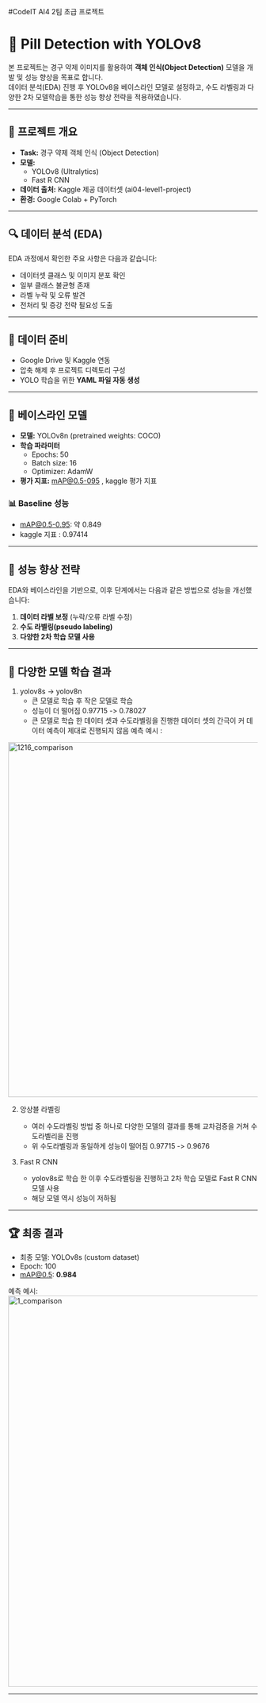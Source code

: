 #CodeIT AI4 2팀 초급 프로젝트
# 💊 Pill Detection with YOLOv8

본 프로젝트는 경구 약제 이미지를 활용하여 **객체 인식(Object Detection)** 모델을 개발 및 성능 향상을 목표로 합니다.  
데이터 분석(EDA) 진행 후 YOLOv8을 베이스라인 모델로 설정하고, 수도 라벨링과 다양한 2차 모델학습을 통한 성능 향상 전략을 적용하였습니다.  

---

## 📌 프로젝트 개요
- **Task:** 경구 약제 객체 인식 (Object Detection)  
- **모델:**
  - YOLOv8 (Ultralytics)
  - Fast R CNN
- **데이터 출처:** Kaggle 제공 데이터셋 (ai04-level1-project)  
- **환경:** Google Colab + PyTorch  

---

## 🔍 데이터 분석 (EDA)
EDA 과정에서 확인한 주요 사항은 다음과 같습니다:
- 데이터셋 클래스 및 이미지 분포 확인  
- 일부 클래스 불균형 존재  
- 라벨 누락 및 오류 발견  
- 전처리 및 증강 전략 필요성 도출  

---

## 📂 데이터 준비
- Google Drive 및 Kaggle 연동  
- 압축 해제 후 프로젝트 디렉토리 구성  
- YOLO 학습을 위한 **YAML 파일 자동 생성**  

---

## 📌 베이스라인 모델
- **모델:** YOLOv8n (pretrained weights: COCO)  
- **학습 파라미터**
  - Epochs: 50  
  - Batch size: 16  
  - Optimizer: AdamW  
- **평가 지표:** mAP@0.5-095 , kaggle 평가 지표  

### 📊 Baseline 성능
- mAP@0.5-0.95: 약 0.849
- kaggle 지표 : 0.97414

---

## 🚀 성능 향상 전략
EDA와 베이스라인을 기반으로, 이후 단계에서는 다음과 같은 방법으로 성능을 개선했습니다:

1. **데이터 라벨 보정** (누락/오류 라벨 수정)
2. **수도 라벨링(pseudo labeling)**
3. **다양한 2차 학습 모델 사용**  

---

## 📌 다양한 모델 학습 결과
1. yolov8s -> yolov8n
   - 큰 모델로 학습 후 작은 모델로 학습
   - 성능이 더 떨어짐 0.97715 -> 0.78027
   - 큰 모델로 학습 한 데이터 셋과 수도라벨링을 진행한 데이터 셋의 간극이 커 데이터 예측이 제대로 진행되지 않음
  예측 예시 :
  <img width="1170" height="715" alt="1216_comparison" src="https://github.com/user-attachments/assets/ae9394c6-02a1-4c66-9f2a-5399c4a73a7b" />

2. 앙상블 라벨링
   - 여러 수도라벨링 방법 중 하나로 다양한 모델의 결과를 통해 교차검증을 거쳐 수도라벨리을 진행
   - 위 수도라벨링과 동일하게 성능이 떨어짐 0.97715 -> 0.9676
  
3. Fast R CNN
   - yolov8s로 학습 한 이후 수도라벨링을 진행하고 2차 학습 모델로 Fast R CNN 모델 사용
   - 해당 모델 역시 성능이 저하됨
---

## 🏆 최종 결과
- 최종 모델: YOLOv8s (custom dataset)  
- Epoch: 100  
- mAP@0.5: **0.984**  

예측 예시:  
<img width="1308" height="788" alt="1_comparison" src="https://github.com/user-attachments/assets/c9c8101a-518b-42d8-b592-655461d34ffb" />

---
